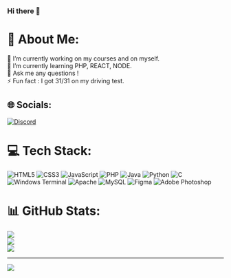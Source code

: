 ### Hi there 👋

# 💫 About Me:
🔭 I’m currently working on my courses and on myself.<br>🌱 I’m currently learning PHP, REACT, NODE.<br>💬 Ask me any questions !<br>⚡ Fun fact : I got 31/31 on my driving test.


## 🌐 Socials:
[![Discord](https://img.shields.io/badge/Discord-%237289DA.svg?logo=discord&logoColor=white)](https://discord.gg/995264192384864347) 

# 💻 Tech Stack:
![HTML5](https://img.shields.io/badge/html5-%23E34F26.svg?style=flat&logo=html5&logoColor=white) ![CSS3](https://img.shields.io/badge/css3-%231572B6.svg?style=flat&logo=css3&logoColor=white) ![JavaScript](https://img.shields.io/badge/javascript-%23323330.svg?style=flat&logo=javascript&logoColor=%23F7DF1E) ![PHP](https://img.shields.io/badge/php-%23777BB4.svg?style=flat&logo=php&logoColor=white) ![Java](https://img.shields.io/badge/java-%23ED8B00.svg?style=flat&logo=openjdk&logoColor=white) ![Python](https://img.shields.io/badge/python-3670A0?style=flat&logo=python&logoColor=ffdd54) ![C](https://img.shields.io/badge/c-%2300599C.svg?style=flat&logo=c&logoColor=white) ![Windows Terminal](https://img.shields.io/badge/Windows%20Terminal-%234D4D4D.svg?style=flat&logo=windows-terminal&logoColor=white) ![Apache](https://img.shields.io/badge/apache-%23D42029.svg?style=flat&logo=apache&logoColor=white) ![MySQL](https://img.shields.io/badge/mysql-%2300000f.svg?style=flat&logo=mysql&logoColor=white) ![Figma](https://img.shields.io/badge/figma-%23F24E1E.svg?style=flat&logo=figma&logoColor=white) ![Adobe Photoshop](https://img.shields.io/badge/adobe%20photoshop-%2331A8FF.svg?style=flat&logo=adobe%20photoshop&logoColor=white)
# 📊 GitHub Stats:
![](https://github-readme-stats.vercel.app/api?username=SeyZiiZ&theme=buefy&hide_border=false&include_all_commits=true&count_private=false)<br/>
![](https://github-readme-streak-stats.herokuapp.com/?user=SeyZiiZ&theme=buefy&hide_border=false)<br/>
![](https://github-readme-stats.vercel.app/api/top-langs/?username=SeyZiiZ&theme=buefy&hide_border=false&include_all_commits=true&count_private=false&layout=compact)

---
[![](https://visitcount.itsvg.in/api?id=SeyZiiZ&icon=0&color=1)](https://visitcount.itsvg.in)
